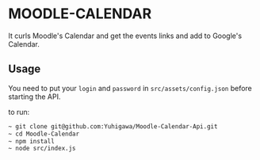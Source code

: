 # MOODLE-CALENDAR

It curls Moodle's Calendar and get the events links and add to Google's Calendar.

## Usage

You need to put your `login` and `password` in ``src/assets/config.json`` before starting the API.

to run:
```bash
~ git clone git@github.com:Yuhigawa/Moodle-Calendar-Api.git
~ cd Moodle-Calendar
~ npm install
~ node src/index.js
```
